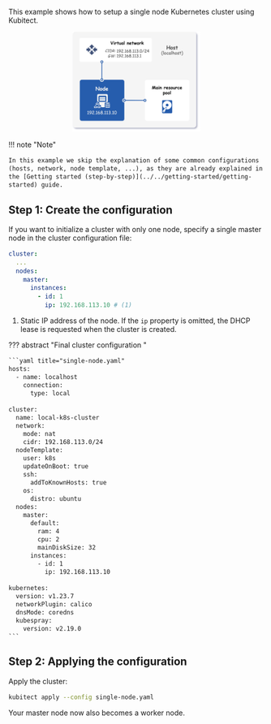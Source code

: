 This example shows how to setup a single node Kubernetes cluster using Kubitect.

<div align=center>
  <img
    class="mobile-w-75"
    src="/assets/images/topology-1m-arch.png" 
    alt="Architecture of a single node cluster"
    width="50%">
</div>

!!! note "Note"

    In this example we skip the explanation of some common configurations (hosts, network, node template, ...), as they are already explained in the [Getting started (step-by-step)](../../getting-started/getting-started) guide.

## Step 1: Create the configuration

If you want to initialize a cluster with only one node,
specify a single master node in the cluster configuration file:

```yaml title="single-node.yaml" 
cluster:
  ...
  nodes:
    master:
      instances:
        - id: 1
          ip: 192.168.113.10 # (1)
```

1.  Static IP address of the node. 
    If the `ip` property is omitted, the DHCP lease is requested when the cluster is created.

??? abstract "Final cluster configuration <i class="click-tip"></i>"

    ```yaml title="single-node.yaml" 
    hosts:
      - name: localhost
        connection:
          type: local

    cluster:
      name: local-k8s-cluster
      network:
        mode: nat
        cidr: 192.168.113.0/24
      nodeTemplate:
        user: k8s
        updateOnBoot: true
        ssh:
          addToKnownHosts: true
        os:
          distro: ubuntu
      nodes:
        master:
          default:
            ram: 4
            cpu: 2
            mainDiskSize: 32
          instances:
            - id: 1
              ip: 192.168.113.10

    kubernetes:
      version: v1.23.7
      networkPlugin: calico
      dnsMode: coredns
      kubespray:
        version: v2.19.0
    ```

## Step 2: Applying the configuration

Apply the cluster:
```sh
kubitect apply --config single-node.yaml
```

Your master node now also becomes a worker node.
